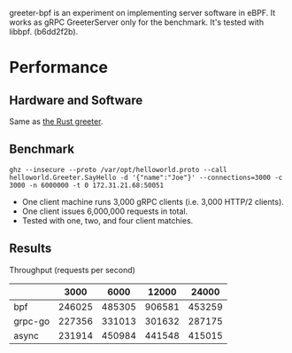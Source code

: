 greeter-bpf is an experiment on implementing server software in eBPF. It works as gRPC GreeterServer only for the benchmark. It's tested with libbpf.
(b6dd2f2b).

# Performance

## Hardware and Software

Same as [the Rust greeter](https://github.com/fujita/greeter).

## Benchmark

```
ghz --insecure --proto /var/opt/helloworld.proto --call helloworld.Greeter.SayHello -d '{"name":"Joe"}' --connections=3000 -c 3000 -n 6000000 -t 0 172.31.21.68:50051

```

- One client machine runs 3,000 gRPC clients (i.e. 3,000 HTTP/2 clients).
- One client issues 6,000,000 requests in total.
- Tested with one, two, and four client matchies.

## Results

Throughput (requests per second)

|        |3000  |6000  |12000 |24000 |
---------|------|------|------|-------
|     bpf|246025|485305|906581|453259|
| grpc-go|227356|331013|301632|287175|
|   async|231914|450984|441548|415015|
